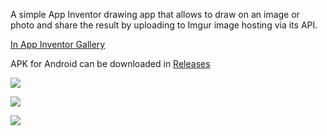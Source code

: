 A simple App Inventor drawing app that allows to draw on an image or photo and share the result by uploading to Imgur image hosting via its API. 

[In App Inventor Gallery](http://ai2.appinventor.mit.edu/?galleryId=6638155966054400)

APK for Android can be downloaded in [Releases](https://github.com/AlexP11223/ShareImg_AppInventor/releases)

![](https://i.imgur.com/qcUZatC.png?1)

![](https://i.imgur.com/8jFjtKL.png)

![](https://i.imgur.com/pSgFqUr.png)

